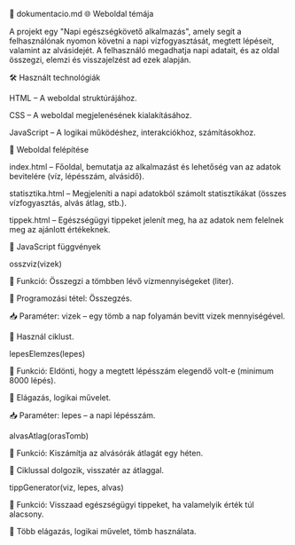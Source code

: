 📄 dokumentacio.md
🌐 Weboldal témája

A projekt egy "Napi egészségkövető alkalmazás", amely segít a felhasználónak nyomon követni a napi vízfogyasztását, megtett lépéseit, valamint az alvásidejét. A felhasználó megadhatja napi adatait, és az oldal összegzi, elemzi és visszajelzést ad ezek alapján.

🛠️ Használt technológiák

HTML – A weboldal struktúrájához.

CSS – A weboldal megjelenésének kialakításához.

JavaScript – A logikai működéshez, interakciókhoz, számításokhoz.

📄 Weboldal felépítése

index.html – Főoldal, bemutatja az alkalmazást és lehetőség van az adatok bevitelére (víz, lépésszám, alvásidő).

statisztika.html – Megjeleníti a napi adatokból számolt statisztikákat (összes vízfogyasztás, alvás átlag, stb.).

tippek.html – Egészségügyi tippeket jelenít meg, ha az adatok nem felelnek meg az ajánlott értékeknek.

🧠 JavaScript függvények

osszviz(vizek)

📌 Funkció: Összegzi a tömbben lévő vízmennyiségeket (liter).

🧮 Programozási tétel: Összegzés.

📥 Paraméter: vizek – egy tömb a nap folyamán bevitt vizek mennyiségével.

🔁 Használ ciklust.

lepesElemzes(lepes)

📌 Funkció: Eldönti, hogy a megtett lépésszám elegendő volt-e (minimum 8000 lépés).

🧠 Elágazás, logikai művelet.

📥 Paraméter: lepes – a napi lépésszám.

alvasAtlag(orasTomb)

📌 Funkció: Kiszámítja az alvásórák átlagát egy héten.

🔁 Ciklussal dolgozik, visszatér az átlaggal.

tippGenerator(viz, lepes, alvas)

📌 Funkció: Visszaad egészségügyi tippeket, ha valamelyik érték túl alacsony.

🧠 Több elágazás, logikai művelet, tömb használata.